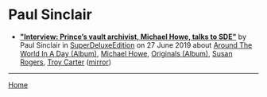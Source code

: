 # Paul Sinclair

 - [**"Interview: Prince’s vault archivist, Michael Howe, talks to SDE"**](http://www.superdeluxeedition.com/interview/princes-archivist-michael-howe-talks-to-sde/) by Paul Sinclair in [SuperDeluxeEdition](http://www.superdeluxeedition.com/) on 27 June 2019 about [Around The World In A Day (Album)](../../topics/album/around-the-world-in-a-day/index.md), [Michael Howe](../../topics/michael-howe/index.md), [Originals (Album)](../../topics/album/originals/index.md), [Susan Rogers](../../topics/susan-rogers/index.md), [Troy Carter](../../topics/troy-carter/index.md) ([mirror](https://web.archive.org/web/*/http://www.superdeluxeedition.com/interview/princes-archivist-michael-howe-talks-to-sde/))

----

[Home](../)
